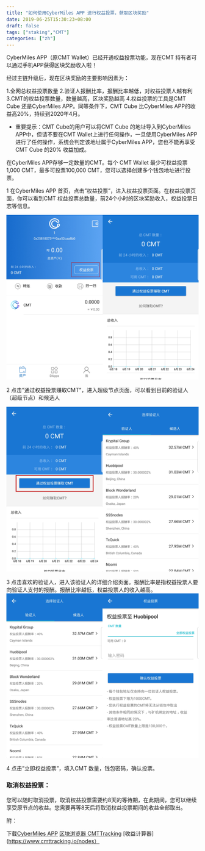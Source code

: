 ```yaml
---
title: "如何使用CyberMiles APP 进行权益投票，获取区块奖励"
date: 2019-06-25T15:30:23+08:00
draft: false
tags: ["staking","CMT"] 
categories: ["zh"] 
---
```


CyberMiles APP（原CMT Wallet）已经开通权益投票功能，现在CMT 持有者可以通过手机APP获得区块奖励收入啦！

经过主链升级后，现在区块奖励的主要影响因素为：

1.全网总权益投票数量
2.验证人报酬比率，报酬比率越低，对权益投票人越有利
3.CMT的权益投票数量，数量越高，区块奖励越高
4.权益投票的工具是CMT Cube 还是CyberMiles APP。同等条件下，CMT Cube 比CyberMiles APP的收益高20%，持续到2020年4月。

* 重要提示：CMT Cube的用户可以将CMT Cube 的地址导入到CyberMiles APP中，但请不要在CMT Wallet上进行任何操作，一旦使用CyberMiles APP进行了任何操作，系统会判定该地址属于CyberMiles APP，您也不能再享受CMT Cube 的20% 收益加成。

在CyberMiles APP存够一定数量的CMT。每个 CMT Wallet 最少可权益投票1,000 CMT，最多可投票100,000 CMT，您可以选择创建多个钱包地址进行投票。

1 在CyberMiles APP 首页，点击”权益投票”，进入权益投票页面。在权益投票页面，你可以看到CMT 权益投票总数量，前24个小时的区块奖励收入，权益投票日志等信息。

![](/images/20190625-CMT-staking-tutorial-01.png)

2 点击”通过权益投票赚取CMT”，进入超级节点页面，可以看到目前的验证人（超级节点）和候选人

![](/images/20190625-CMT-staking-tutorial-02.png)

3 点击喜欢的验证人，进入该验证人的详细介绍页面。报酬比率是指权益投票人要向验证人支付的报酬。报酬比率越低，权益投票人的收入越高。
![](/images/20190625-CMT-staking-tutorial-03.png)

4 点击”立即权益投票”，填入CMT 数量，钱包密码，确认投票。

### 取消权益投票：

您可以随时取消投票，取消权益投票需要约8天的等待期，在此期间，您可以继续享受原节点的收益。您需要再等8天后将取消权益投票期间的收益全部取出。

附：

下载[CyberMiles APP](https://www.cybermiles.io/zh-cn/blockchain-infrastructure/cmt-wallet/)
[区块浏览器 CMTTracking](https://www.cmttracking.io/)
[收益计算器](https://www.cmttracking.io/nodes）


